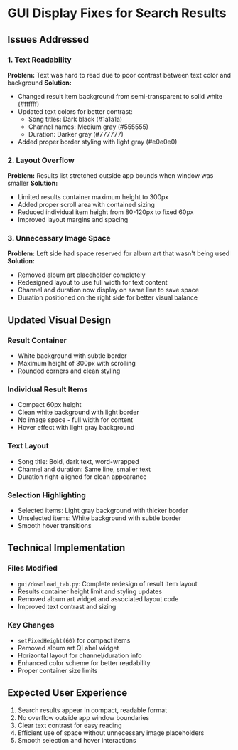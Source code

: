 # GUI Display Fixes for Search Results

## Issues Addressed

### 1. Text Readability
**Problem:** Text was hard to read due to poor contrast between text color and background
**Solution:** 
- Changed result item background from semi-transparent to solid white (#ffffff)
- Updated text colors for better contrast:
  - Song titles: Dark black (#1a1a1a) 
  - Channel names: Medium gray (#555555)
  - Duration: Darker gray (#777777)
- Added proper border styling with light gray (#e0e0e0)

### 2. Layout Overflow
**Problem:** Results list stretched outside app bounds when window was smaller
**Solution:**
- Limited results container maximum height to 300px
- Added proper scroll area with contained sizing
- Reduced individual item height from 80-120px to fixed 60px
- Improved layout margins and spacing

### 3. Unnecessary Image Space
**Problem:** Left side had space reserved for album art that wasn't being used
**Solution:**
- Removed album art placeholder completely
- Redesigned layout to use full width for text content
- Channel and duration now display on same line to save space
- Duration positioned on the right side for better visual balance

## Updated Visual Design

### Result Container
- White background with subtle border
- Maximum height of 300px with scrolling
- Rounded corners and clean styling

### Individual Result Items
- Compact 60px height
- Clean white background with light border
- No image space - full width for content
- Hover effect with light gray background

### Text Layout
- Song title: Bold, dark text, word-wrapped
- Channel and duration: Same line, smaller text
- Duration right-aligned for clean appearance

### Selection Highlighting
- Selected items: Light gray background with thicker border
- Unselected items: White background with subtle border
- Smooth hover transitions

## Technical Implementation

### Files Modified
- `gui/download_tab.py`: Complete redesign of result item layout
- Results container height limit and styling updates
- Removed album art widget and associated layout code
- Improved text contrast and sizing

### Key Changes
- `setFixedHeight(60)` for compact items
- Removed album art QLabel widget  
- Horizontal layout for channel/duration info
- Enhanced color scheme for better readability
- Proper container size limits

## Expected User Experience
1. Search results appear in compact, readable format
2. No overflow outside app window boundaries
3. Clear text contrast for easy reading
4. Efficient use of space without unnecessary image placeholders
5. Smooth selection and hover interactions